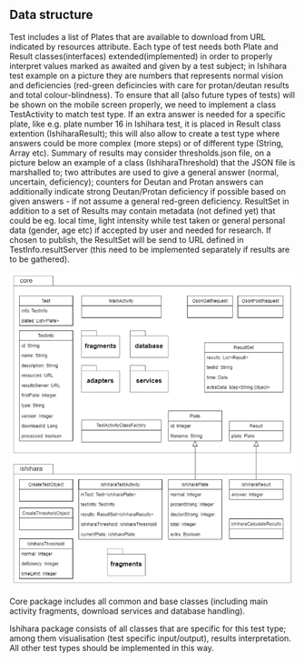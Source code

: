 ## Data structure ##

Test includes a list of Plates that are available to download from URL indicated by resources attribute. Each type of test needs both Plate and Result classes(interfaces) extended(implemented) in order to properly interpret values marked as awaited and given by a test subject; in Ishihara test example on a picture they are numbers that represents normal vision and deficiencies (red-green deficincies with care for protan/deutan results and total colour-blindness). To ensure that all (also future types of tests) will be shown on the mobile screen properly, we need to implement a class TestActivity to match test type. If an extra answer is needed for a specific plate, like e.g. plate number 16 in Ishihara test, it is placed in Result class extention (IshiharaResult); this will also allow to create a test type where answers could be more complex (more steps) or of different type (String, Array etc). 
Summary of results may consider thresholds.json file, on a picture below an example of a class (IshiharaThreshold) that the JSON file is marshalled to; two attributes are used to give a general answer (normal, uncertain, deficiency); counters for Deutan and Protan answers can additionally indicate strong Deutan/Protan deficiency if possible based on given answers - if not assume a general red-green deficiency.
ResultSet in addition to a set of Results may contain metadata (not defined yet) that could be eg. local time, light intensity while test taken or general personal data (gender, age etc) if accepted by user and needed for research. If chosen to publish, the ResultSet will be send to URL defined in TestInfo.resultServer (this need to be implemented separately if results are to be gathered).

![md_project_v7.png](https://github.com/tomme87/imt3673-project-wiki/blob/master/md_project_v7.png)

Core package includes all common and base classes (including main activity fragments, download services and database handling).

Ishihara package consists of all classes that are specific for this test type; among them visualisation (test specific input/output), results interpretation. All other test types should be implemented in this way.
